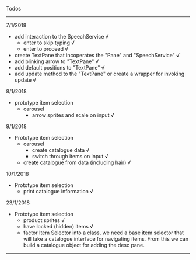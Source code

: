 Todos

---

7/1/2018

- add interaction to the SpeechService √
    - enter to skip typing √
    - enter to proceed √
- create TextPane that incoperates the "Pane" and "SpeechService" √
- add blinking arrow to "TextPane" √
- add default positions to "TextPane" √
- add update method to the "TextPane" or create a wrapper for invoking update √

8/1/2018

- prototype item selection
    - carousel
        - arrow sprites and scale on input √

9/1/2018

- Prototype item selection
    - carousel
        - create catalogue data √
        - switch through items on input √
    - create catalogue from data (including hair) √

10/1/2018

- Prototype item selection
    - print catalogue information √

23/1/2018

- Prototype item selection
    - product sprites √
    - have locked (hidden) items √
    - factor Item Selector into a class, we need a base item selector
        that will take a catalogue interface for navigating items.
        From this we can build a catalogue object for adding the desc pane.

---
